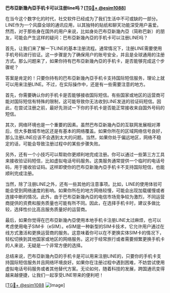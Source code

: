**巴布亞新幾內亞手机卡可以注册line吗？[[TG💪+ @esim1088](https://t.me/s/esim1088)]**

在当今这个数字化的时代，社交软件已经成为了我们生活中不可或缺的一部分。LINE作为一个风靡全球的通讯应用，以其独特的贴纸和聊天功能深受用户喜爱。然而，对于那些身在国外的用户来说，比如身处巴布亞新幾內亞（简称巴新）的朋友，可能会产生这样的疑问：巴布亞新幾內亞的手机卡可以注册LINE吗？

首先，让我们来了解一下LINE的基本注册流程。通常情况下，注册LINE需要使用手机号码进行验证。这一步骤是为了确保用户的账号安全，并且是全球通用的注册方式。那么问题来了，如果你持有巴布亞新幾內亞的手机卡，是否能够完成这个步骤呢？

答案是肯定的！只要你持有的巴布亞新幾內亞手机卡支持国际短信服务，理论上就可以用来注册LINE。不过，在实际操作中，还是有一些需要注意的地方。

首先，你需要确认你的手机卡是否能够接收国际短信。有些国家或地区的运营商可能对国际短信有特殊的限制，这可能导致你无法收到LINE发送的验证码短信。因此，在尝试注册之前，最好先测试一下你的手机卡是否能正常接收来自国外号码的短信。

其次，网络环境也是一个重要的因素。虽然巴布亞新幾內亞的互联网发展相对滞后，但大多数城市地区还是有基本的网络覆盖。如果你所在的区域网络信号良好，那么注册LINE应该不会遇到太大的问题。当然，如果你处于偏远地区，网络不稳定的话，可能会导致注册过程中的某些步骤失败。

另外，还有一个小技巧可以帮助你更顺利地完成注册。你可以通过一些第三方工具来接收验证码短信，比如虚拟电话号码服务。这类服务通常提供一个临时的电话号码，用于接收验证码。这样即使你的巴布亞新幾內亞手机卡不支持国际短信，也能顺利完成注册。

当然，除了注册LINE之外，还有一些其他的注意事项。比如，LINE的使用体验可能会受到网络速度的影响。如果你所在的地方网络较慢，可能会出现加载缓慢或者连接中断的情况。此外，由于巴布亞新幾內亞的电信市场竞争较为激烈，不同运营商提供的资费和服务质量也可能有所不同。因此，在选择手机卡时，建议多做比较，选择性价比高且服务质量好的运营商。

最后，如果你觉得在巴布亞新幾內亞使用本地手机卡注册LINE太过麻烦，也可以考虑使用电子SIM卡（eSIM）。eSIM是一种新型的SIM卡技术，它允许用户通过在线方式激活和更换运营商的服务。这意味着你可以在不更换实体SIM卡的情况下，轻松切换到其他国家或地区的网络服务。这对于经常旅行或者需要频繁更换手机卡的人来说，无疑是一个非常方便的选择。

总结来说，巴布亞新幾內亞的手机卡是可以用来注册LINE的，只要你的手机卡支持国际短信服务并且网络环境良好。如果你在注册过程中遇到困难，不妨尝试使用虚拟电话号码服务或者其他替代方案。无论如何，随着科技的发展，跨国通讯变得越来越便捷，让我们一起享受LINE带来的便利吧！

[[TG💪+ @esim1088](https://t.me/s/esim1088) ![Image](https://i.postimg.cc/4NQfJmqS/Snipaste-2025-05-13-00-14-12.png)]